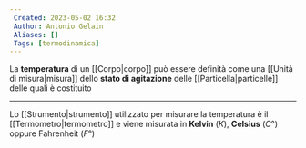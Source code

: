 ```yaml
---
 Created: 2023-05-02 16:32
 Author: Antonio Gelain
 Aliases: []
 Tags: [termodinamica]
---
```


La **temperatura** di un [[Corpo|corpo]] può essere definità come una [[Unità di misura|misura]] dello **stato di agitazione** delle [[Particella|particelle]] delle quali è costituito

---

Lo [[Strumento|strumento]] utilizzato per misurare la temperatura è il [[Termometro|termometro]] e viene misurata in **Kelvin** ($K$), **Celsius** ($C°$) oppure Fahrenheit ($F°$)